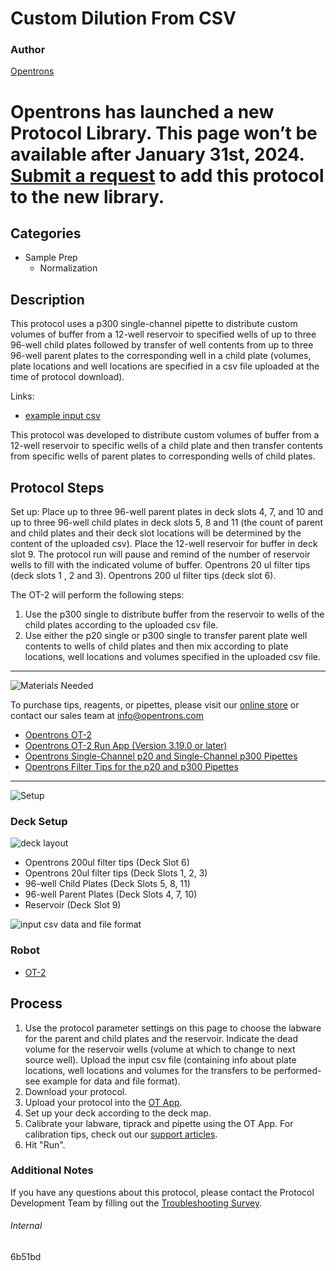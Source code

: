 # Custom Dilution From CSV

### Author
[Opentrons](https://opentrons.com/)


# Opentrons has launched a new Protocol Library. This page won’t be available after January 31st, 2024. [Submit a request](https://docs.google.com/forms/d/e/1FAIpQLSdYYp9QCKow4nn0KlCVsMS3HX0eJ0N9O7-erajKvcpT0lWbSg/viewform) to add this protocol to the new library.

## Categories
* Sample Prep
     * Normalization

## Description

This protocol uses a p300 single-channel pipette to distribute custom volumes of buffer from a 12-well reservoir to specified wells of up to three 96-well child plates followed by transfer of well contents from up to three 96-well parent plates to the corresponding well in a child plate (volumes, plate locations and well locations are specified in a csv file uploaded at the time of protocol download).

Links:
* [example input csv](https://opentrons-protocol-library-website.s3.amazonaws.com/custom-README-images/6b51bd/Example+CSV.csv)


This protocol was developed to distribute custom volumes of buffer from a 12-well reservoir to specific wells of a child plate and then transfer contents from specific wells of parent plates to corresponding wells of child plates.

## Protocol Steps

Set up: Place up to three 96-well parent plates in deck slots 4, 7, and 10 and up to three 96-well child plates in deck slots 5, 8 and 11 (the count of parent and child plates and their deck slot locations will be determined by the content of the uploaded csv). Place the 12-well reservoir for buffer in deck slot 9. The protocol run will pause and remind of the number of reservoir wells to fill with the indicated volume of buffer. Opentrons 20 ul filter tips (deck slots 1 , 2 and 3). Opentrons 200 ul filter tips (deck slot 6).

The OT-2 will perform the following steps:
1. Use the p300 single to distribute buffer from the reservoir to wells of the child plates according to the uploaded csv file.
2. Use either the p20 single or p300 single to transfer parent plate well contents to wells of child plates and then mix according to plate locations, well locations and volumes specified in the uploaded csv file.

---
![Materials Needed](https://s3.amazonaws.com/opentrons-protocol-library-website/custom-README-images/001-General+Headings/materials.png)

To purchase tips, reagents, or pipettes, please visit our [online store](https://shop.opentrons.com/) or contact our sales team at [info@opentrons.com](mailto:info@opentrons.com)

* [Opentrons OT-2](https://shop.opentrons.com/collections/ot-2-robot/products/ot-2)
* [Opentrons OT-2 Run App (Version 3.19.0 or later)](https://opentrons.com/ot-app/)
* [Opentrons Single-Channel p20 and Single-Channel p300 Pipettes](https://shop.opentrons.com/collections/ot-2-pipettes/products/single-channel-electronic-pipette)
* [Opentrons Filter Tips for the p20 and p300 Pipettes](https://shop.opentrons.com/collections/opentrons-tips)

---
![Setup](https://s3.amazonaws.com/opentrons-protocol-library-website/custom-README-images/001-General+Headings/Setup.png)

### Deck Setup
![deck layout](https://opentrons-protocol-library-website.s3.amazonaws.com/custom-README-images/6b51bd/6b51bd_layout.png)

* Opentrons 200ul filter tips (Deck Slot 6)
* Opentrons 20ul filter tips (Deck Slots 1, 2, 3)
* 96-well Child Plates (Deck Slots 5, 8, 11)
* 96-well Parent Plates (Deck Slots 4, 7, 10)
* Reservoir (Deck Slot 9)

![input csv data and file format](https://opentrons-protocol-library-website.s3.amazonaws.com/custom-README-images/6b51bd/example_csv.png)

### Robot
* [OT-2](https://opentrons.com/ot-2)

## Process
1. Use the protocol parameter settings on this page to choose the labware for the parent and child plates and the reservoir. Indicate the dead volume for the reservoir wells (volume at which to change to next source well). Upload the input csv file (containing info about plate locations, well locations and volumes for the transfers to be performed-see example for data and file format).
2. Download your protocol.
3. Upload your protocol into the [OT App](https://opentrons.com/ot-app).
4. Set up your deck according to the deck map.
5. Calibrate your labware, tiprack and pipette using the OT App. For calibration tips, check out our [support articles](https://support.opentrons.com/en/collections/1559720-guide-for-getting-started-with-the-ot-2).
6. Hit "Run".

### Additional Notes
If you have any questions about this protocol, please contact the Protocol Development Team by filling out the [Troubleshooting Survey](https://protocol-troubleshooting.paperform.co/).

###### Internal
6b51bd
